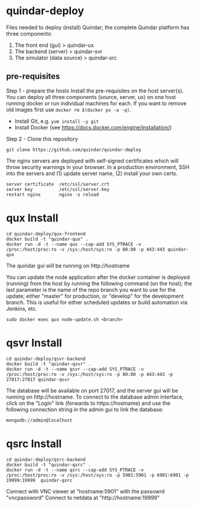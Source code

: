 # quindar-deploy
Files needed to deploy (install) Quindar; the complete Quindar platform has three components:

1. The front end (gui)          > quindar-ux
2. The backend (server)         > quindar-svr
3. The simulator (data source)  > quindar-src

## pre-requisites

Step 1 - prepare the hosts
Install the pre-requisites on the host server(s). You can deploy all three components (source, server, ux) on one host running docker or run individual machines for each. If you want to remove old images first use `docker rm $(docker ps -a -q)`. 

* Install Git, e.g. `yum install -y git`
* Install Docker (see https://docs.docker.com/engine/installation/)

Step 2 - Clone this repository 

```
git clone https://github.com/quindar/quindar-deploy
```

The nginx servers are deployed with self-signed certificates which will throw security warnings in your browser. In a production environment, SSH into the servers and (1) update server name, (2) install your own certs. 

```
server certificate  /etc/ssl/server.crt
server key          /etc/ssl/server.key
restart nginx       nginx -s reload
```



# qux Install

```
cd quindar-deploy/qux-frontend
docker build -t "quindar-qux" .
docker run -d -t --name qux --cap-add SYS_PTRACE -v /proc:/host/proc:ro -v /sys:/host/sys:ro -p 80:80 -p 443:443 quindar-qux
```

The quindar gui will be running on http://hostname

You can update the node application after the docker container is deployed (running) from the host by running the following command (on the host); the last parameter is the name of the repo branch you want to use for the update; either "master" for production, or "develop" for the development branch. This is useful for either scheduled updates or build automation via Jenkins, etc. 

```
sudo docker exec qux node-update.sh <branch>
```


# qsvr Install

```
cd quindar-deploy/qsvr-backend
docker build -t "quindar-qsvr" .
docker run -d -t --name qsvr --cap-add SYS_PTRACE -v /proc:/host/proc:ro -v /sys:/host/sys:ro -p 80:80 -p 443:443 -p 27017:27017 quindar-qsvr
```
The database will be available on port 27017, and the server gui will be running on http://hostname. To connect to the database admin interface, click on the "Login" link (forwards to https://hostname) and use the following connection string in the admin gui to link the database:

```
mongodb://admin@localhost
```


# qsrc Install


```
cd quindar-deploy/qsrc-backend
docker build -t "quindar-qsrc" .
docker run -d -t --name qsrc --cap-add SYS_PTRACE -v /proc:/host/proc:ro -v /sys:/host/sys:ro -p 5901:5901 -p 6901:6901 -p 19999:19999  quindar-qsrc
```

Connect with VNC viewer at "hostname:5901" with the passowrd "vncpassword"
Connect to netdata at "http://hostname:19999" 



